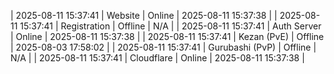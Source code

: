 | 2025-08-11 15:37:41 | Website | Online | 2025-08-11 15:37:38 |
| 2025-08-11 15:37:41 | Registration | Offline | N/A |
| 2025-08-11 15:37:41 | Auth Server | Online | 2025-08-11 15:37:38 |
| 2025-08-11 15:37:41 | Kezan (PvE) | Offline | 2025-08-03 17:58:02 |
| 2025-08-11 15:37:41 | Gurubashi (PvP) | Offline | N/A |
| 2025-08-11 15:37:41 | Cloudflare | Online | 2025-08-11 15:37:38 |

